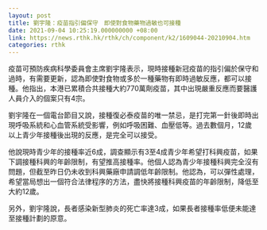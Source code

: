 ```yaml
---
layout: post
title: 劉宇隆：疫苗指引偏保守　即使對食物藥物過敏也可接種
date: 2021-09-04 10:25:19.000000000 +08:00
link: https://news.rthk.hk/rthk/ch/component/k2/1609044-20210904.htm
categories: rthk
---
```


疫苗可預防疾病科學委員會主席劉宇隆表示，現時接種新冠疫苗的指引偏於保守和過時，有需要更新，認為即使對食物或多於一種藥物有即時過敏反應，都可以接種。他指出，本港已累積合共接種大約770萬劑疫苗，其中出現嚴重反應而要醫護人員介入的個案只有4宗。

劉宇隆在一個電台節目又說，接種復必泰疫苗的唯一禁忌，是打完第一針後即時出現呼吸系統和心血管系統受影響，例如呼吸困難、血壓低等。過去數個月，12歲以上青少年接種後出現的反應，是完全可以接受。

他說現時青少年的接種率近6成，調查顯示有3至4成青少年希望打科興疫苗，如果下調接種科興的年齡限制，有望推高接種率。他個人認為青少年接種科興完全沒有問題，但截至昨日仍未收到科興藥廠申請調低年齡限制。他認為，可以彈性處理，希望當局想出一個符合法律程序的方法，盡快將接種科興疫苗的年齡限制，降低至大約12歲。

另外，劉宇隆說，長者感染新型肺炎的死亡率達3成，如果長者接種率低便未能達至接種計劃的原意。
